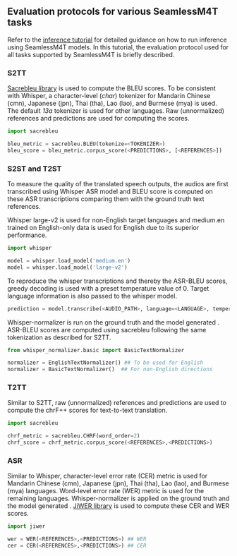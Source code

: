 ## Evaluation protocols for various SeamlessM4T tasks
Refer to the [inference tutorial](../../scripts/m4t/predict/README.md) for detailed guidance on how to run inference using SeamlessM4T models. In this tutorial, the evaluation protocol used for all tasks supported by SeamlessM4T is briefly described.

### S2TT
[Sacrebleu library](https://github.com/mjpost/sacrebleu) is used to compute the BLEU scores. To be consistent with Whisper, a character-level (*char*) tokenizer for Mandarin Chinese (cmn), Japanese (jpn), Thai (tha), Lao (lao), and Burmese (mya) is used. The default *13a* tokenizer is used for other languages. Raw (unnormalized) references and predictions are used for computing the scores.

```python
import sacrebleu

bleu_metric = sacrebleu.BLEU(tokenize=<TOKENIZER>)
bleu_score = bleu_metric.corpus_score(<PREDICTIONS>, [<REFERENCES>])
```

### S2ST and T2ST
To measure the quality of the translated speech outputs, the audios are first transcribed using Whisper ASR model and BLEU score is computed on these ASR transcriptions comparing them with the ground truth text references.

Whisper large-v2 is used for non-English target languages and medium.en trained on English-only data is used for English due to its superior performance.

```python
import whisper

model = whisper.load_model('medium.en')
model = whisper.load_model('large-v2')
```
To reproduce the whisper transcriptions and thereby the ASR-BLEU scores, greedy decoding is used with a preset temperature value of 0. Target language information is also passed to the whisper model.

```python
prediction = model.transcribe(<AUDIO_PATH>, language=<LANGUAGE>, temperature=0, beam_size=1)["text"]
```

Whisper-normalizer is run on the ground truth <REFERENCES> and the model generated <PREDICTIONS>. ASR-BLEU scores are computed using sacrebleu following the same tokenization as described for S2TT.

```python
from whisper_normalizer.basic import BasicTextNormalizer

normalizer = EnglishTextNormalizer() ## To be used for English
normalizer = BasicTextNormalizer()  ## For non-English directions
```

### T2TT
Similar to S2TT, raw (unnormalized) references and predictions are used to compute the chrF++ scores for text-to-text translation.

```python
import sacrebleu

chrf_metric = sacrebleu.CHRF(word_order=2)
chrf_score = chrf_metric.corpus_score(<REFERENCES>,<PREDICTIONS>)
```

### ASR
Similar to Whisper, character-level error rate (CER) metric is used for Mandarin Chinese (cmn), Japanese (jpn), Thai (tha), Lao (lao), and Burmese (mya) languages. Word-level error rate (WER) metric is used for the remaining languages. Whisper-normalizer is applied on the ground truth <REFERENCES> and the model generated <PREDICTIONS>. [JiWER library](https://github.com/jitsi/jiwer) is used to compute these CER and WER scores.

```python
import jiwer

wer = WER(<REFERENCES>,<PREDICTIONS>) ## WER
cer = CER(<REFERENCES>,<PREDICTIONS>) ## CER

```
